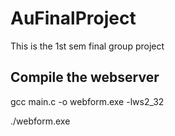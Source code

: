 # AuFinalProject

This is the 1st sem final group project

<h2>Compile the webserver</h2>
<p>gcc main.c -o webform.exe -lws2_32
</p>
<p>./webform.exe
